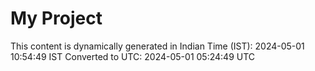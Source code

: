 # My Project

This content is dynamically generated in Indian Time (IST): 2024-05-01 10:54:49 IST
Converted to UTC: 2024-05-01 05:24:49 UTC
